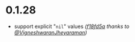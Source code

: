 # 0.1.28

* support explicit "`nil`" values _([f18fd5a](https://github.com/tolitius/envoy/commit/f18fd5a6abb7301dade060e43add128f87907f30) thanks to [@VigneshwaranJheyaraman](https://github.com/VigneshwaranJheyaraman))_
